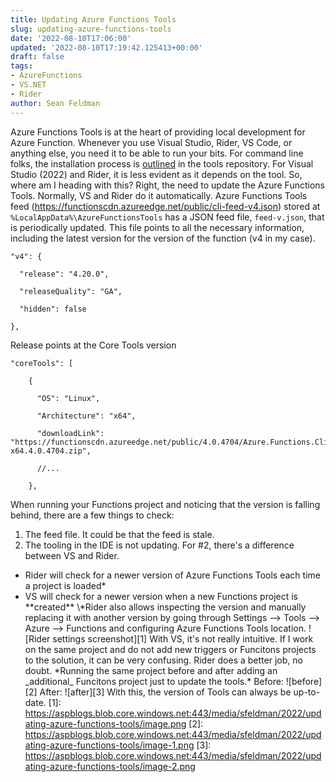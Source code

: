 ```yaml
---
title: Updating Azure Functions Tools
slug: updating-azure-functions-tools
date: '2022-08-10T17:06:00'
updated: '2022-08-10T17:19:42.125413+00:00'
draft: false
tags:
- AzureFunctions
- VS.NET
- Rider
author: Sean Feldman
---
```

Azure Functions Tools is at the heart of providing local development for Azure Function. Whenever you use Visual Studio, Rider, VS Code, or anything else, you need it to be able to run your bits. For command line folks, the installation process is [outlined](https://github.com/Azure/azure-functions-core-tools#installing) in the tools repository. For Visual Studio (2022) and Rider, it is less evident as it depends on the tool. So, where am I heading with this? Right, the need to update the Azure Functions Tools.
Normally, VS and Rider do it automatically. Azure Functions Tools feed (https://functionscdn.azureedge.net/public/cli-feed-v4.json) stored at `%LocalAppData%\AzureFunctionsTools` has a JSON feed file, `feed-v.json`, that is periodically updated. This file points to all the necessary information, including the latest version for the version of the function (v4 in my case).
```
"v4": {
  "release": "4.20.0",
  "releaseQuality": "GA",
  "hidden": false
},
```
Release points at the Core Tools version
```
"coreTools": [
    {
      "OS": "Linux",
      "Architecture": "x64",
      "downloadLink": "https://functionscdn.azureedge.net/public/4.0.4704/Azure.Functions.Cli.linux-x64.4.0.4704.zip",
      //...
    },
```
When running your Functions project and noticing that the version is falling behind, there are a few things to check:
1. The feed file. It could be that the feed is stale.
2. The tooling in the IDE is not updating.
For #2, there's a difference between VS and Rider.
- Rider will check for a newer version of Azure Functions Tools each time a project is loaded\*
- VS will check for a newer version when a new Functions project is \*\*created\*\*
\\*Rider also allows inspecting the version and manually replacing it with another version by going through Settings --> Tools --> Azure --> Functions and configuring Azure Functions Tools location.
![Rider settings screenshot][1]
With VS, it's not really intuitive. If I work on the same project and do not add new triggers or Funcitons projects to the solution, it can be very confusing. Rider does a better job, no doubt.
\*Running the same project before and after adding an \_additional\_ Funcitons project just to update the tools.\*
Before:
![before][2]
After:
![after][3]
With this, the version of Tools can always be up-to-date.
[1]: https://aspblogs.blob.core.windows.net:443/media/sfeldman/2022/updating-azure-functions-tools/image.png
[2]: https://aspblogs.blob.core.windows.net:443/media/sfeldman/2022/updating-azure-functions-tools/image-1.png
[3]: https://aspblogs.blob.core.windows.net:443/media/sfeldman/2022/updating-azure-functions-tools/image-2.png
